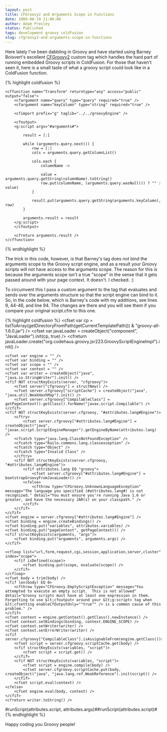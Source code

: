 ```yaml
---
layout: post
title: CFGroovy2 and Arguments Scope in Functions
date: 2009-08-19 11:06:00
author: Adam Presley
status: Published
tags: development groovy coldfusion
slug: cfgroovy2-and-arguments-scope-in-functions
---
```


Here lately I've been dabbling in Groovy and have started using Barney
Boisvert's excellent [CFGroovy2](http://www.barneyb.com/barneyblog/projects/cfgroovy2/) 
custom tag which handles the hard part of running embedded Groovy 
scripts in ColdFusion. For those that haven't seen it, here is a small 
taste of what a groovy script could look like in a ColdFusion function.  

{% highlight coldfusion %}
<cfcomponent>

	<cffunction name="Transform" returntype="any" access="public" output="false">
		<cfargument name="query" type="query" required="true" />
		<cfargument name="keyColumn" type="string" required="true" />

		<cfimport prefix="g" taglib="../../groovyEngine" />

		<cfoutput>
		<g:script args="#arguments#">

			result = [:]

			while (arguments.query.next()) {
				row = [:]
				cols = arguments.query.getColumnList()

				cols.each { 
					columnName -> 

					value = arguments.query.getString(columnName).toString()
					row.put(columnName, (arguments.query.wasNull()) ? "" : value)
				}

				result.put(arguments.query.getString(arguments.keyColumn), row)
			}

			arguments.result = result
		</g:script>
		</cfoutput>

		<cfreturn arguments.result />
	</cffunction>

</cfcomponent>
{% endhighlight %}

The trick in this code, however, is that Barney's tag does not bind the
arguments scope to the Groovy script engine, and as a result your Groovy
scripts will not have access to the arguments scope. The reason for this
is because the arguments scope isn't a true "scope" in the sense that it
gets passed around with your page context. It doesn't. I checked. :)   
  
To circumvent this I pass a custom argument to the tag that evaluates
and sends over the arguments structure so that the script engine can
bind to it. So, in the code below, which is Barney's code with my
additions, see lines 9, 44-46, and line 94. The changes are there and
you will see them if you compare your original script.cfm to this one.  
  
{% highlight coldfusion %}
<cfsilent>
<cffunction name="bootstrapGroovyFromJavaLoader" access="private" output="false" returntype="any">
	<cfset var cp = listToArray(getDirectoryFromPath(getCurrentTemplatePath()) & "groovy-all-1.6.0.jar") />
	<cfset var javaLoader = createObject("component", "JavaLoader").init(cp, true) />
	<cfreturn javaLoader.create("org.codehaus.groovy.jsr223.GroovyScriptEngineImpl").init() />
</cffunction>

<cffunction name="runScript" access="private" output="false" returntype="string">
	<cfargument name="body" type="string" required="true" />
	<cfargument name="args" type="struct" required="false" />

	<cfset var engine = "" />
	<cfset var binding = "" />
	<cfset var scope = "" />
	<cfset var context = "" />
	<cfset var writer = createObject("java", "java.io.StringWriter").init() />
	<cfif NOT structKeyExists(server, "cfgroovy")>
		<cfset server["cfgroovy"] = structNew() />
		<cfset server.cfgroovy["scriptCache"] = createObject("java", "java.util.WeakHashMap").init() />
		<cfset server.cfgroovy["CompilableClass"] = getPageContext().getClass().forName("javax.script.Compilable") />
	</cfif>
	<cfif NOT structKeyExists(server.cfgroovy, "#attributes.lang#Engine")>
		<cftry>
			<cfset server.cfgroovy["#attributes.lang#Engine"] = createObject("java", "javax.script.ScriptEngineManager").getEngineByName(attributes.lang) />
		<cfcatch type="java.lang.ClassNotFoundException" />
		<cfcatch type="Railo.commons.lang.classexception" />
		<cfcatch type="Object" />
		<cfcatch type="Invalid Class" />
		</cftry>
		<cfif NOT structKeyExists(server.cfgroovy, "#attributes.lang#Engine")>
			<cfif attributes.lang EQ "groovy">
				<cfset server.cfgroovy["#attributes.lang#Engine"] = bootstrapGroovyFromJavaLoader() />
			<cfelse>
				<cfthrow type="CFGroovy.UnknownLanguageException" message="The language you specified (#attributes.lang#) is not recognized." detail="You must ensure you're running Java 1.6 or greater, and have the necessary JAR(s) on your classpath." />
			</cfif>
		</cfif>
	</cfif>
	<cfset engine = server.cfgroovy["#attributes.lang#Engine"] />
	<cfset binding = engine.createBindings() />
	<cfset binding.put("variables", attributes.variables) />
	<cfset binding.put("pageContext", getPageContext()) />
	<cfif structKeyExists(arguments, "args")>
		<cfset binding.put("arguments", arguments.args) />
	</cfif>

	<cfloop list="url,form,request,cgi,session,application,server,cluster" index="scope">
		<cfif isDefined(scope)>
			<cfset binding.put(scope, evaluate(scope)) />
		</cfif>
	</cfloop>
	<cfset body = trim(body) />
	<cfif len(body) EQ 0>
		<cfthrow type="CFGroovy.EmptyScriptException" message="You attempted to execute an empty script.  This is not allowed" detail="Groovy scripts must have at least one expression in them.  Forgetting to use &lt;cfoutput> around your &lt;g:script> tag when &lt;cfsetting enableCfOutputOnly=""true"" /> is a common cause of this problem." />
	</cfif>
	<cfset context = engine.getContext().getClass().newInstance() />
	<cfset context.setBindings(binding, context.ENGINE_SCOPE) />
	<cfset context.setWriter(writer) />
	<cfset context.setErrorWriter(writer) />
	<cfif server.cfgroovy["CompilableClass"].isAssignableFrom(engine.getClass())>
		<cfset script = server.cfgroovy.scriptCache.get(body) />
		<cfif structKeyExists(variables, "script")>
			<cfset script = script.get() />
		</cfif>
		<cfif NOT structKeyExists(variables, "script")>
			<cfset script = engine.compile(body) />
			<cfset server.cfgroovy.scriptCache.put(body, createObject("java", "java.lang.ref.WeakReference").init(script)) />
		</cfif>
		<cfset script.eval(context) />
	<cfelse>
		<cfset engine.eval(body, context) />
	</cfif>
	<cfreturn writer.toString() />
</cffunction>
<cfif thisTag.executionMode EQ "start">
	<cfparam name="attributes.language" default="groovy" />
	<cfparam name="attributes.lang" default="#attributes.language#" />
	<cfparam name="attributes.variables" default="#caller#" />
	<cfif NOT structKeyExists(attributes, "script") AND NOT thisTag.hasEndTag>
		<cfthrow type="CFGroovy.NoScriptException" message="No script was supplied <g:script> tag." detail="The <g:script> tag required either a body or a 'script' attribute contining the Groovy script to execute." />
	</cfif>
<cfelse><!--- executionMode EQ "end" --->
	<cfif NOT structKeyExists(attributes, "script")>
		<cfset attributes.script = thisTag.generatedContent />
	</cfif>
	<cfset thisTag.generatedContent = "" />
</cfif>
<!--- forgive the missing linebreak - it's to avoid an unwanted line break in the caller's output --->
</cfsilent><cfif structKeyExists(attributes, "script") AND (NOT thisTag.hasEndTag OR thisTag.executionMode EQ "end")><cfoutput><cfif structKeyExists(attributes, "args")>#runScript(attributes.script, attributes.args)#<cfelse>#runScript(attributes.script)#</cfif></cfoutput></cfif>
{% endhighlight %}

Happy coding you Groovy people!

